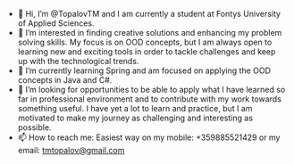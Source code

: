 - 👋 Hi, I’m @TopalovTM and I am currently a student at Fontys University of Applied Sciences.
- 👀 I’m interested in finding creative solutions and enhancing my problem solving skills. My focus is on OOD concepts, but I am always open to learning new and exciting tools 
in order to tackle challenges and keep up with the technological trends.
- 🌱 I’m currently learning Spring and am focused on applying the OOD concepts in Java and C#.
- 💞️ I’m looking for opportunities to be able to apply what I have learned so far in professional environment and to contribute with my work towards something useful. I have yet
a lot to learn and practice, but I am motivated to make my journey as challenging and interesting as possible.
- 📫 How to reach me: Easiest way on my mobile: +359885521429 or my email: tmtopalov@gmail.com

<!---
TopalovTM/TopalovTM is a ✨ special ✨ repository because its `README.md` (this file) appears on your GitHub profile.
You can click the Preview link to take a look at your changes.
--->
